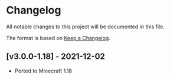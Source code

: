 # Changelog
All notable changes to this project will be documented in this file.

The format is based on [Keep a Changelog].

## [v3.0.0-1.18] - 2021-12-02
- Ported to Minecraft 1.18

[Keep a Changelog]: https://keepachangelog.com/en/1.0.0/
